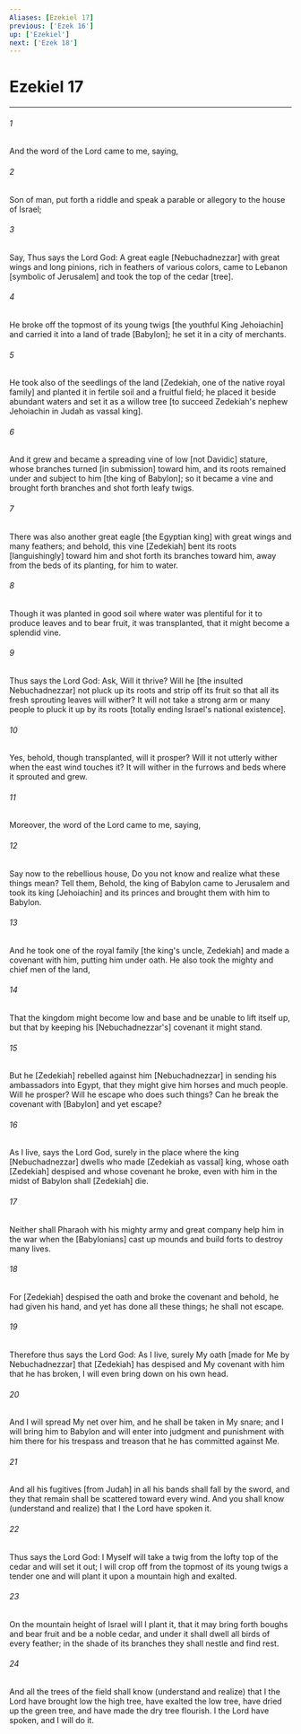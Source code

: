 ```yaml
---
Aliases: [Ezekiel 17]
previous: ['Ezek 16']
up: ['Ezekiel']
next: ['Ezek 18']
---
```

# Ezekiel 17

***


###### 1 


And the word of the Lord came to me, saying, 


###### 2 


Son of man, put forth a riddle and speak a parable or allegory to the house of Israel; 


###### 3 


Say, Thus says the Lord God: A great eagle [Nebuchadnezzar] with great wings and long pinions, rich in feathers of various colors, came to Lebanon [symbolic of Jerusalem] and took the top of the cedar [tree]. 


###### 4 


He broke off the topmost of its young twigs [the youthful King Jehoiachin] and carried it into a land of trade [Babylon]; he set it in a city of merchants. 


###### 5 


He took also of the seedlings of the land [Zedekiah, one of the native royal family] and planted it in fertile soil and a fruitful field; he placed it beside abundant waters and set it as a willow tree [to succeed Zedekiah's nephew Jehoiachin in Judah as vassal king]. 


###### 6 


And it grew and became a spreading vine of low [not Davidic] stature, whose branches turned [in submission] toward him, and its roots remained under and subject to him [the king of Babylon]; so it became a vine and brought forth branches and shot forth leafy twigs. 


###### 7 


There was also another great eagle [the Egyptian king] with great wings and many feathers; and behold, this vine [Zedekiah] bent its roots [languishingly] toward him and shot forth its branches toward him, away from the beds of its planting, for him to water. 


###### 8 


Though it was planted in good soil where water was plentiful for it to produce leaves and to bear fruit, it was transplanted, that it might become a splendid vine. 


###### 9 


Thus says the Lord God: Ask, Will it thrive? Will he [the insulted Nebuchadnezzar] not pluck up its roots and strip off its fruit so that all its fresh sprouting leaves will wither? It will not take a strong arm or many people to pluck it up by its roots [totally ending Israel's national existence]. 


###### 10 


Yes, behold, though transplanted, will it prosper? Will it not utterly wither when the east wind touches it? It will wither in the furrows and beds where it sprouted and grew. 


###### 11 


Moreover, the word of the Lord came to me, saying, 


###### 12 


Say now to the rebellious house, Do you not know and realize what these things mean? Tell them, Behold, the king of Babylon came to Jerusalem and took its king [Jehoiachin] and its princes and brought them with him to Babylon. 


###### 13 


And he took one of the royal family [the king's uncle, Zedekiah] and made a covenant with him, putting him under oath. He also took the mighty and chief men of the land, 


###### 14 


That the kingdom might become low and base and be unable to lift itself up, but that by keeping his [Nebuchadnezzar's] covenant it might stand. 


###### 15 


But he [Zedekiah] rebelled against him [Nebuchadnezzar] in sending his ambassadors into Egypt, that they might give him horses and much people. Will he prosper? Will he escape who does such things? Can he break the covenant with [Babylon] and yet escape? 


###### 16 


As I live, says the Lord God, surely in the place where the king [Nebuchadnezzar] dwells who made [Zedekiah as vassal] king, whose oath [Zedekiah] despised and whose covenant he broke, even with him in the midst of Babylon shall [Zedekiah] die. 


###### 17 


Neither shall Pharaoh with his mighty army and great company help him in the war when the [Babylonians] cast up mounds and build forts to destroy many lives. 


###### 18 


For [Zedekiah] despised the oath and broke the covenant and behold, he had given his hand, and yet has done all these things; he shall not escape. 


###### 19 


Therefore thus says the Lord God: As I live, surely My oath [made for Me by Nebuchadnezzar] that [Zedekiah] has despised and My covenant with him that he has broken, I will even bring down on his own head. 


###### 20 


And I will spread My net over him, and he shall be taken in My snare; and I will bring him to Babylon and will enter into judgment and punishment with him there for his trespass and treason that he has committed against Me. 


###### 21 


And all his fugitives [from Judah] in all his bands shall fall by the sword, and they that remain shall be scattered toward every wind. And you shall know (understand and realize) that I the Lord have spoken it. 


###### 22 


Thus says the Lord God: I Myself will take a twig from the lofty top of the cedar and will set it out; I will crop off from the topmost of its young twigs a tender one and will plant it upon a mountain high and exalted. 


###### 23 


On the mountain height of Israel will I plant it, that it may bring forth boughs and bear fruit and be a noble cedar, and under it shall dwell all birds of every feather; in the shade of its branches they shall nestle and find rest. 


###### 24 


And all the trees of the field shall know (understand and realize) that I the Lord have brought low the high tree, have exalted the low tree, have dried up the green tree, and have made the dry tree flourish. I the Lord have spoken, and I will do it.
